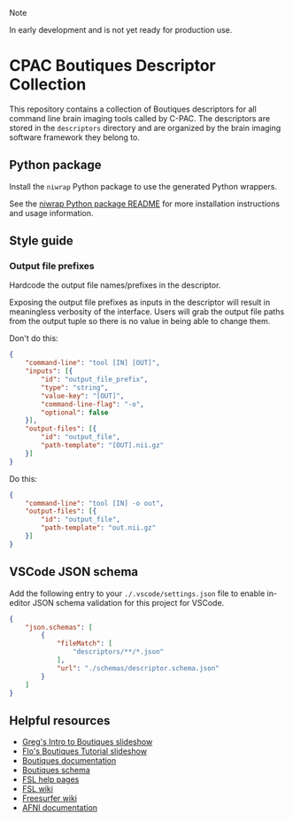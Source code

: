 > [!NOTE]  
> In early development and is not yet ready for production use.

# CPAC Boutiques Descriptor Collection

This repository contains a collection of Boutiques descriptors for all command line brain imaging tools called by C-PAC. The descriptors are stored in the `descriptors` directory and are organized by the brain imaging software framework they belong to.

## Python package

Install the `niwrap` Python package to use the generated Python wrappers.

See the [niwrap Python package README](./python/README.md) for more installation instructions and usage information.

## Style guide

### Output file prefixes

Hardcode the output file names/prefixes in the descriptor.

Exposing the output file prefixes as inputs in the descriptor will result in meaningless verbosity of the interface. Users will grab the output file paths from the output tuple so there is no value in being able to change them.

Don't do this:

```json
{
    "command-line": "tool [IN] [OUT]",
    "inputs": [{
        "id": "output_file_prefix",
        "type": "string",
        "value-key": "[OUT]",
        "command-line-flag": "-o",
        "optional": false
    }],
    "output-files": [{
        "id": "output_file",
        "path-template": "[OUT].nii.gz"
    }]
}
```

Do this:

```json
{
    "command-line": "tool [IN] -o out",
    "output-files": [{
        "id": "output_file",
        "path-template": "out.nii.gz"
    }]
}
```

## VSCode JSON schema

Add the following entry to your `./.vscode/settings.json` file to enable in-editor JSON schema validation for this project for VSCode.

```json
{
    "json.schemas": [
        {
            "fileMatch": [
                "descriptors/**/*.json"
            ],
            "url": "./schemas/descriptor.schema.json"
        }
    ]
}
```

## Helpful resources

- [Greg's Intro to Boutiques slideshow](https://docs.google.com/presentation/d/17ktohcT1iH6MX1DNklljlHnNaD8YH8u-FauKuopmugY/edit?usp=sharing)
- [Flo's Boutiques Tutorial slideshow](https://docs.google.com/presentation/d/1pVjWzubcoY1WuE0g09xV6K8yx7asklMGJKyMS2rDZ_w/edit?usp=sharing)
- [Boutiques documentation](https://boutiques.github.io/)
- [Boutiques schema](https://github.com/boutiques/boutiques/blob/master/boutiques/schema/descriptor.schema.json)
- [FSL help pages](https://childmindresearch.github.io/help-pages-fsl/)
- [FSL wiki](https://fsl.fmrib.ox.ac.uk/fsl/fslwiki)
- [Freesurfer wiki](https://surfer.nmr.mgh.harvard.edu/fswiki)
- [AFNI documentation](https://afni.nimh.nih.gov/pub/dist/doc/htmldoc/index.html)

